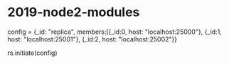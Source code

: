 # 2019-node2-modules


config = {_id: "replica", members:[{_id:0, host: "localhost:25000"}, {_id:1, host: "localhost:25001"}, {_id:2, host: "localhost:25002"}}

rs.initiate(config)